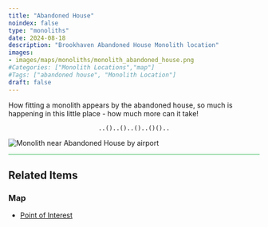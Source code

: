 ```yaml
---
title: "Abandoned House"
noindex: false
type: "monoliths"
date: 2024-08-18
description: "Brookhaven Abandoned House Monolith location"
images:
- images/maps/monoliths/monolith_abandoned_house.png
#Categories: ["Monolith Locations","map"]
#Tags: ["abandoned house", "Monolith Location"]
draft: false
--- 
```


How fitting a monolith appears by the abandoned house, so much is happening in this little place - how much more can it take!

<center><span class="copy-to-clipboard" style="align: center"><code class="copy-to-clipboard-code" data-code="..()..()..()..()()..">..()..()..()..()()..</code></span></center>

![Monolith near Abandoned House by airport](/images/maps/monoliths/monolith_abandoned_house.png?width=400px)



<hr style="background-color: #28b44c" size=8>

## Related Items

### Map

- [Point of Interest](/map/poi/abandoned-house)

